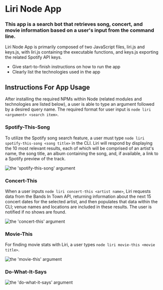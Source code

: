 # Liri Node App

### This app is a search bot that retrieves song, concert, and movie information based on a user's input from the command line.

Liri Node App is primarily composed of two JavaScript files, liri.js and keys.js, with liri.js containing the executable functions, and keys.js exporting the related Spotify API keys. 

* Give start-to-finish instructions on how to run the app
* Clearly list the technologies used in the app

## Instructions For App Usage

After installing the required NPMs within Node (related modules and technologies are listed below), a user is able to type an argument followed by a desired query name. The required format for user input is `node liri <argument> <search item>`.

### Spotify-This-Song

To utilize the Spotify song search feature, a user must type `node liri spotify-this-song <song title>` in the CLI. Liri will respond by displaying the 10 most relevant results, each of which will be comprised of an artist's name, the song title, an album containing the song, and, if available, a link to a Spotify preview of the track.

![the 'spotify-this-song' argument](https://media.giphy.com/media/Y2hvAPdKuNCGwB26lk/giphy.gif)

### Concert-This

When a user inputs `node liri concert-this <artist name>`, Liri requests data from the Bands In Town API, returning information about the next 15 concert dates for the selected artist, and then populates that data within the CLI; venue names and locations are included in these results. The user is notified if no shows are found.

![the 'concert-this' argument](https://media.giphy.com/media/eMDz5RbxdTtlcosaOn/giphy.gif)

### Movie-This

For finding movie stats with Liri, a user types `node liri movie-this <movie title>`.  

![the 'movie-this' argument](https://media.giphy.com/media/gHQCdj8i3nSHC8xWfx/giphy.gif)

### Do-What-It-Says

![the 'do-what-it-says' argument](https://media.giphy.com/media/SUczF0kBZWgh37cb5j/giphy.gif)
